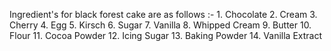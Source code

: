 Ingredient's for black forest cake are as follows :-
    1. Chocolate
    2. Cream
    3. Cherry
    4. Egg
    5. Kirsch
    6. Sugar
    7. Vanilla
    8. Whipped Cream
    9. Butter
    10. Flour
    11. Cocoa Powder
    12. Icing Sugar
    13. Baking Powder
    14. Vanilla Extract